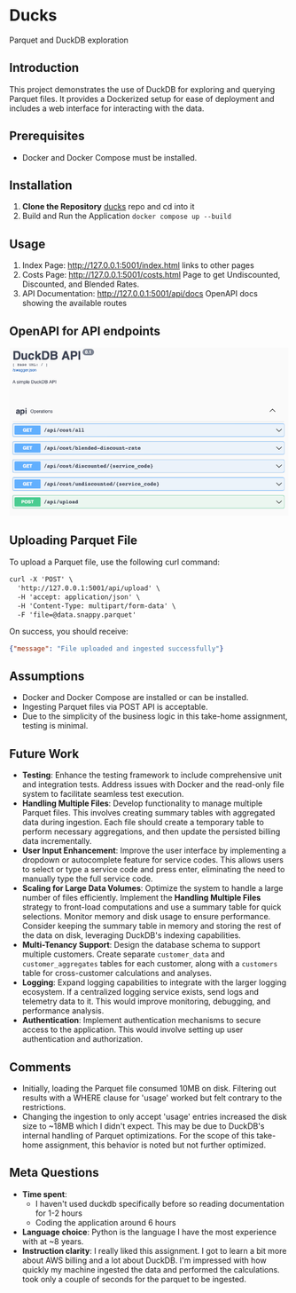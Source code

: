 # Ducks
Parquet and DuckDB exploration

## Introduction
This project demonstrates the use of DuckDB for exploring and querying Parquet files. It provides a Dockerized setup for ease of deployment and includes a web interface for interacting with the data.

## Prerequisites
- Docker and Docker Compose must be installed.

## Installation
1. **Clone the Repository** [ducks](https://github.com/Valimere/ducks) repo and cd into it
2. Build and Run the Application `docker compose up --build` 

## Usage
1. Index Page: http://127.0.0.1:5001/index.html links to other pages
2. Costs Page: http://127.0.0.1:5001/costs.html Page to get Undiscounted, Discounted, and Blended Rates.
3. API Documentation: http://127.0.0.1:5001/api/docs OpenAPI docs showing the available routes


## OpenAPI for API endpoints
![img.png](img.png)


## Uploading Parquet File
To upload a Parquet file, use the following curl command:
```shell
curl -X 'POST' \
  'http://127.0.0.1:5001/api/upload' \
  -H 'accept: application/json' \
  -H 'Content-Type: multipart/form-data' \
  -F 'file=@data.snappy.parquet'
```
On success, you should receive:
```json
{"message": "File uploaded and ingested successfully"}
```

## Assumptions
* Docker and Docker Compose are installed or can be installed.
* Ingesting Parquet files via POST API is acceptable.
* Due to the simplicity of the business logic in this take-home assignment, testing is minimal.

## Future Work

* **Testing**: Enhance the testing framework to include comprehensive unit and integration tests. Address issues with Docker and the read-only file system to facilitate seamless test execution.
* **Handling Multiple Files**: Develop functionality to manage multiple Parquet files. This involves creating summary tables with aggregated data during ingestion. Each file should create a temporary table to perform necessary aggregations, and then update the persisted billing data incrementally.
* **User Input Enhancement**: Improve the user interface by implementing a dropdown or autocomplete feature for service codes. This allows users to select or type a service code and press enter, eliminating the need to manually type the full service code.
* **Scaling for Large Data Volumes**: Optimize the system to handle a large number of files efficiently. Implement the **Handling Multiple Files** strategy to front-load computations and use a summary table for quick selections. Monitor memory and disk usage to ensure performance. Consider keeping the summary table in memory and storing the rest of the data on disk, leveraging DuckDB's indexing capabilities.
* **Multi-Tenancy Support**: Design the database schema to support multiple customers. Create separate `customer_data` and `customer_aggregates` tables for each customer, along with a `customers` table for cross-customer calculations and analyses.
* **Logging**: Expand logging capabilities to integrate with the larger logging ecosystem. If a centralized logging service exists, send logs and telemetry data to it. This would improve monitoring, debugging, and performance analysis.
* **Authentication**: Implement authentication mechanisms to secure access to the application. This would involve setting up user authentication and authorization. 

## Comments
* Initially, loading the Parquet file consumed 10MB on disk. Filtering out results with a WHERE clause for 'usage' worked but felt contrary to the restrictions.
* Changing the ingestion to only accept 'usage' entries increased the disk size to ~18MB which I didn't expect. This may be due to DuckDB's internal handling of Parquet optimizations. For the scope of this take-home assignment, this behavior is noted but not further optimized.

## Meta Questions
* **Time spent**: 
  * I haven't used duckdb specifically before so reading documentation for 1-2 hours
  * Coding the application around 6 hours
* **Language choice**: Python is the language I have the most experience with at ~8 years.
* **Instruction clarity**: I really liked this assignment. I got to learn a bit more about AWS billing and a lot about DuckDB. I'm impressed with how quickly my machine ingested the data and performed the calculations. took only a couple of seconds for the parquet to be ingested.
